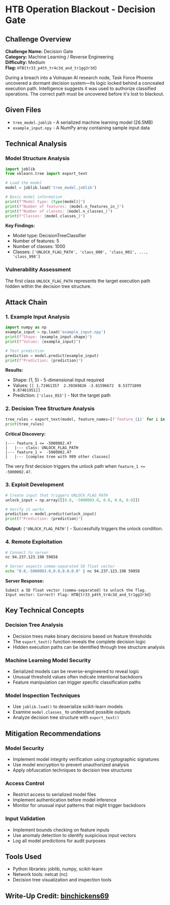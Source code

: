 # HTB Operation Blackout - Decision Gate

## Challenge Overview

**Challenge Name:** Decision Gate  
**Category:** Machine Learning / Reverse Engineering  
**Difficulty:** Medium  
**Flag:** `HTB{tr33_p4th_tr4c3d_and_tr1gg3r3d}`

During a breach into a Volnayan AI research node, Task Force Phoenix uncovered a dormant decision system—its logic locked behind a concealed execution path. Intelligence suggests it was used to authorize classified operations. The correct path must be uncovered before it's lost to blackout.

## Given Files

- `tree_model.joblib` - A serialized machine learning model (26.5MB)
- `example_input.npy` - A NumPy array containing sample input data

## Technical Analysis

### Model Structure Analysis
```python
import joblib
from sklearn.tree import export_text

# Load the model
model = joblib.load('tree_model.joblib')

# Basic model information
print(f"Model type: {type(model)}")
print(f"Number of features: {model.n_features_in_}")
print(f"Number of classes: {model.n_classes_}")
print(f"Classes: {model.classes_}")
```

**Key Findings:**
- Model type: DecisionTreeClassifier
- Number of features: 5
- Number of classes: 1000
- Classes: `['UNLOCK_FLAG_PATH', 'class_000', 'class_001', ..., 'class_998']`

### Vulnerability Assessment
The first class `UNLOCK_FLAG_PATH` represents the target execution path hidden within the decision tree structure.

## Attack Chain

### 1. Example Input Analysis
```python
import numpy as np
example_input = np.load('example_input.npy')
print(f"Shape: {example_input.shape}")
print(f"Values: {example_input}")

# Test prediction
prediction = model.predict(example_input)
print(f"Prediction: {prediction}")
```

**Results:**
- Shape: (1, 5) - 5-dimensional input required
- Values: `[[ 1.71961357  2.39369826 -3.81596672  0.53771899  0.87461951]]`
- Prediction: `['class_053']` - Not the target path

### 2. Decision Tree Structure Analysis
```python
tree_rules = export_text(model, feature_names=[f'feature_{i}' for i in range(5)])
print(tree_rules)
```

**Critical Discovery:**
```
|--- feature_1 <= -5000002.47
|   |--- class: UNLOCK_FLAG_PATH
|--- feature_1 >  -5000002.47
|   |--- [complex tree with 999 other classes]
```

The very first decision triggers the unlock path when `feature_1 <= -5000002.47`.

### 3. Exploit Development
```python
# Create input that triggers UNLOCK_FLAG_PATH
unlock_input = np.array([[0.0, -5000003.0, 0.0, 0.0, 0.0]])

# Verify it works
prediction = model.predict(unlock_input)
print(f"Prediction: {prediction}")
```

**Output:** `['UNLOCK_FLAG_PATH']` - Successfully triggers the unlock condition.

### 4. Remote Exploitation
```bash
# Connect to server
nc 94.237.123.198 59858

# Server expects comma-separated 5D float vector
echo "0.0,-5000003.0,0.0,0.0,0.0" | nc 94.237.123.198 59858
```

**Server Response:**
```
Submit a 5D float vector (comma-separated) to unlock the flag.
Input vector: Correct! Flag: HTB{tr33_p4th_tr4c3d_and_tr1gg3r3d}
```

## Key Technical Concepts

### Decision Tree Analysis
- Decision trees make binary decisions based on feature thresholds
- The `export_text()` function reveals the complete decision logic
- Hidden execution paths can be identified through tree structure analysis

### Machine Learning Model Security
- Serialized models can be reverse-engineered to reveal logic
- Unusual threshold values often indicate intentional backdoors
- Feature manipulation can trigger specific classification paths

### Model Inspection Techniques
- Use `joblib.load()` to deserialize scikit-learn models
- Examine `model.classes_` to understand possible outputs
- Analyze decision tree structure with `export_text()`

## Mitigation Recommendations

### Model Security
- Implement model integrity verification using cryptographic signatures
- Use model encryption to prevent unauthorized analysis
- Apply obfuscation techniques to decision tree structures

### Access Control
- Restrict access to serialized model files
- Implement authentication before model inference
- Monitor for unusual input patterns that might trigger backdoors

### Input Validation
- Implement bounds checking on feature inputs
- Use anomaly detection to identify suspicious input vectors
- Log all model predictions for audit purposes

## Tools Used

- Python libraries: joblib, numpy, scikit-learn
- Network tools: netcat (nc)
- Decision tree visualization and inspection tools

## Write-Up Credit: [binchickens69](https://ctf.hackthebox.com/user/profile/605069)